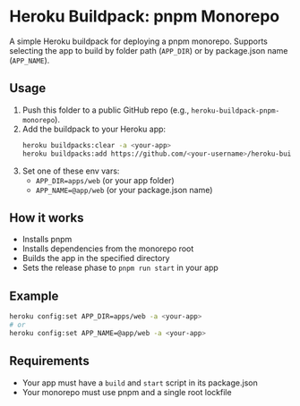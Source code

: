 # Heroku Buildpack: pnpm Monorepo

A simple Heroku buildpack for deploying a pnpm monorepo. Supports selecting the app to build by folder path (`APP_DIR`) or by package.json name (`APP_NAME`).

## Usage

1. Push this folder to a public GitHub repo (e.g., `heroku-buildpack-pnpm-monorepo`).
2. Add the buildpack to your Heroku app:
   ```sh
   heroku buildpacks:clear -a <your-app>
   heroku buildpacks:add https://github.com/<your-username>/heroku-buildpack-pnpm-monorepo.git -a <your-app>
   ```
3. Set one of these env vars:
   - `APP_DIR=apps/web` (or your app folder)
   - `APP_NAME=@app/web` (or your package.json name)

## How it works
- Installs pnpm
- Installs dependencies from the monorepo root
- Builds the app in the specified directory
- Sets the release phase to `pnpm run start` in your app

## Example
```sh
heroku config:set APP_DIR=apps/web -a <your-app>
# or
heroku config:set APP_NAME=@app/web -a <your-app>
```

## Requirements
- Your app must have a `build` and `start` script in its package.json
- Your monorepo must use pnpm and a single root lockfile

